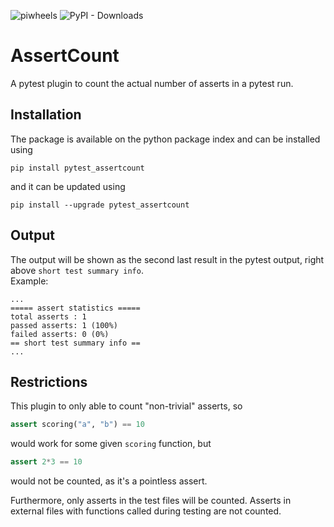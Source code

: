 ![piwheels](https://img.shields.io/piwheels/v/pytest_assertcount) ![PyPI - Downloads](https://img.shields.io/pypi/dm/pytest_assertcount)

# AssertCount

A pytest plugin to count the actual number of asserts in a pytest run.

## Installation

The package is available on the python package index and can be installed using
``````shell
pip install pytest_assertcount
``````
and it can be updated using
``````shell
pip install --upgrade pytest_assertcount
``````

## Output

The output will be shown as the second last result in the pytest output, right above ````short test summary info````.<br>
Example:
```
...
===== assert statistics =====
total asserts : 1
passed asserts: 1 (100%)
failed asserts: 0 (0%)
== short test summary info ==
...
```

## Restrictions

This plugin to only able to count "non-trivial" asserts, so
````python
assert scoring("a", "b") == 10
````
would work for some given ````scoring```` function, but
````python
assert 2*3 == 10
````
would not be counted, as it's a pointless assert.

Furthermore, only asserts in the test files will be counted. Asserts in external files with functions called during testing are not counted.
